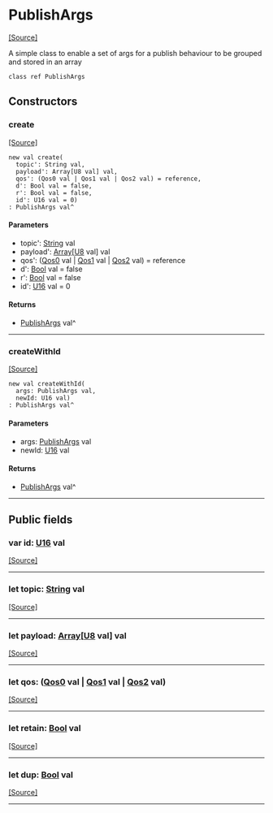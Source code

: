 # PublishArgs
<span class="source-link">[[Source]](src/mqtt-primitives/publishArgs.md#L-0-2)</span>

A simple class to enable a set of args for a publish behaviour to be grouped 
and stored in an array


```pony
class ref PublishArgs
```

## Constructors

### create
<span class="source-link">[[Source]](src/mqtt-primitives/publishArgs.md#L-0-14)</span>


```pony
new val create(
  topic': String val,
  payload': Array[U8 val] val,
  qos': (Qos0 val | Qos1 val | Qos2 val) = reference,
  d': Bool val = false,
  r': Bool val = false,
  id': U16 val = 0)
: PublishArgs val^
```
#### Parameters

*   topic': [String](builtin-String.md) val
*   payload': [Array](builtin-Array.md)\[[U8](builtin-U8.md) val\] val
*   qos': ([Qos0](mqtt-primitives-Qos0.md) val | [Qos1](mqtt-primitives-Qos1.md) val | [Qos2](mqtt-primitives-Qos2.md) val) = reference
*   d': [Bool](builtin-Bool.md) val = false
*   r': [Bool](builtin-Bool.md) val = false
*   id': [U16](builtin-U16.md) val = 0

#### Returns

* [PublishArgs](mqtt-primitives-PublishArgs.md) val^

---

### createWithId
<span class="source-link">[[Source]](src/mqtt-primitives/publishArgs.md#L-0-29)</span>


```pony
new val createWithId(
  args: PublishArgs val,
  newId: U16 val)
: PublishArgs val^
```
#### Parameters

*   args: [PublishArgs](mqtt-primitives-PublishArgs.md) val
*   newId: [U16](builtin-U16.md) val

#### Returns

* [PublishArgs](mqtt-primitives-PublishArgs.md) val^

---

## Public fields

### var id: [U16](builtin-U16.md) val
<span class="source-link">[[Source]](src/mqtt-primitives/publishArgs.md#L-0-7)</span>



---

### let topic: [String](builtin-String.md) val
<span class="source-link">[[Source]](src/mqtt-primitives/publishArgs.md#L-0-8)</span>



---

### let payload: [Array](builtin-Array.md)\[[U8](builtin-U8.md) val\] val
<span class="source-link">[[Source]](src/mqtt-primitives/publishArgs.md#L-0-9)</span>



---

### let qos: ([Qos0](mqtt-primitives-Qos0.md) val | [Qos1](mqtt-primitives-Qos1.md) val | [Qos2](mqtt-primitives-Qos2.md) val)
<span class="source-link">[[Source]](src/mqtt-primitives/publishArgs.md#L-0-10)</span>



---

### let retain: [Bool](builtin-Bool.md) val
<span class="source-link">[[Source]](src/mqtt-primitives/publishArgs.md#L-0-11)</span>



---

### let dup: [Bool](builtin-Bool.md) val
<span class="source-link">[[Source]](src/mqtt-primitives/publishArgs.md#L-0-12)</span>



---

